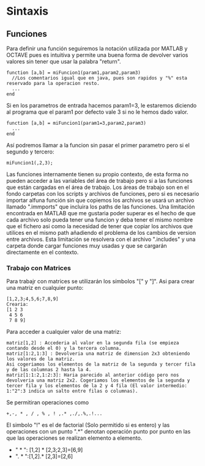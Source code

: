 # Sintaxis
## Funciones
Para definir una función seguiremos la notación utilizada por MATLAB y OCTAVE pues es intuitiva y permite una buena forma de devolver varios valores sin tener que usar la palabra "return".
```
function [a,b] = miFuncion1(param1,param2,param3)
  //Los comentarios igual que en java, pues son rapidos y "%" esta reservado para la operacion resto.
  ...
end
```
Si en los parametros de entrada hacemos param1=3, le estaremos diciendo al programa que el param1 por defecto vale 3 si no le hemos dado valor.

```
function [a,b] = miFuncion1(param1=3,param2,param3)
  ...
end
```
Así podremos llamar a la funcion sin pasar el primer parametro pero si el segundo y tercero:
```
miFuncion1(,2,3);
```
Las funciones internamente tienen su propio contexto, de esta forma no pueden acceder a las variables del área de trabajo pero si a las funciones que están cargadas en el área de trabajo.
Los áreas de trabajo son en el fondo carpetas con los scripts y archivos de funciones, pero si es necesario importar alfuna función sin que copiemos los archivos se usará un archivo llamado ".immports" que incluira los paths de las funciones.
Una limitación encontrada en MATLAB que me gustaria poder superar es el hecho de que cada archivo solo pueda tener una funcion y deba tener el mismo nombre que el fichero asi como la necesidad de tener que copiar los archivos que utilices en el mismo path añadiendo el problema de los cambios de version entre archivos.
Esta limitación se resolvera con el archivo ".includes" y una carpeta donde cargar funciones muy usadas y que se cargarán directamente en el contexto.

### Trabajo con Matrices
Para trabajr con matrices se utilizarán los símbolos "[" y "]". Asi para crear una matriz en cualquier punto:
```
[1,2,3;4,5,6;7,8,9]
Crearia:
[1 2 3
 4 5 6
 7 8 9]
```
Para acceder a cualquier valor de una matriz:
```
matriz[1,2] : Accederia al valor en la segunda fila (se empieza contando desde el 0) y la tercera columna.
matriz[1:2,1:3] : Devolveria una matriz de dimension 2x3 obteniendo los valores de la matriz.
Asi cogeriamos los elementos de la matriz de la segunda y tercer fila y de las columnas 2 hasta la 4.
matriz[1:1:2,1:2:3]: Haria parecido al anterior código pero nos devolveria una matriz 2x2. Cogeriamos los elementos de la segunda y tercer fila y los elementos de la 2 y 4 fila (El valor intermedio: 1:"2":3 indica un salto entre filas o columnas).
```

Se permitiran operaciones como 
```
+,-, * , / , % , ! ,.* ,./,.%,.!... 
```
El simbolo "!" es el de factorial (Solo permitido si es entero) y las operaciones con un punto ".*" denotan 
operación punto por punto en las que las operaciones se realizan elemento a elemento.
* " * ": [1,2] * [2,3;2,3]=[6,9]
* ". * ":[1,2].* [2,3]=[2,6]

